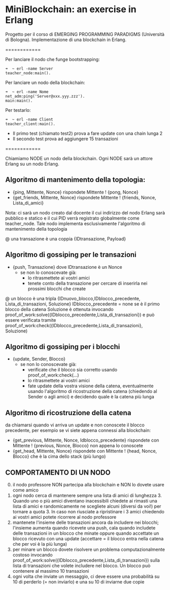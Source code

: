 MiniBlockchain: an exercise in Erlang
===========================================

Progetto per il corso di EMERGING PROGRAMMING PARADIGMS (Università di Bologna). Implementazione di una blockchain in Erlang.

============

Per lanciare il nodo che funge bootstrapping:
~~~~
➜  ~ erl -name Server    
teacher_node:main().
~~~~

Per lanciare un nodo della blockchain: 
~~~~
➜  ~ erl -name Nome      
net_adm:ping('Server@xxx.yyy.zzz').
main:main().      
~~~~

Per testarlo:
~~~~
➜  ~ erl -name Client
teacher_client:main().
~~~~
- Il primo test (chiamato test2) prova a fare update con una chain lunga 2
- Il secondo test prova ad aggiungere 15 transazioni

============

Chiamiamo NODE un nodo della blockchain.
Ogni NODE sarà un attore Erlang su un nodo Erlang.

## Algoritmo di mantenimento della topologia:
 - {ping, Mittente, Nonce}
   rispondete Mittente ! {pong, Nonce}
 - {get_friends, Mittente, Nonce}
   rispondete Mittente ! {friends, Nonce, Lista_di_amici} 

 Nota: ci sarà un nodo creato dal docente il cui indirizzo del nodo
       Erlang sarà pubblico e statico e il cui PID verrà registrato
       globalmente come teacher_node. Tale nodo implementa
       esclusivamente l'algoritmo di mantenimento della topologia

@ una transazione è una coppia {IDtransazione, Payload}

## Algoritmo di gossiping per le transazioni
 - {push, Transazione}  dove IDtransazione è un Nonce
   * se non lo conoscevate già:
     * lo ritrasmettete ai vostri amici
     * tenete conto della transazione per cercare di inserirla nei
       prossimi blocchi che create

@ un blocco è una tripla {IDnuovo_blocco,IDblocco_precedente, Lista_di_transazioni, Soluzione}
  IDblocco_precedente = none  se è il primo blocco della catena
  Soluzione è ottenuta invocando proof_of_work:solve({IDblocco_precedente,Lista_di_transazioni}) e può essere
  verificata tramite proof_of_work:check({IDblocco_precedente,Lista_di_transazioni}, Soluzione)

## Algoritmo di gossiping per i blocchi
 - {update, Sender, Blocco}
   * se non lo conoscevate già:
     * verificate che il blocco sia corretto usando proof_of_work:check(...)
     * lo ritrasmettete ai vostri amici
     * fate update della vostra visione della catena, eventualmente usando
       l'algoritmo di ricostruzione della catena (chiedendo al Sender o agli amici) e
       decidendo quale è la catena più lunga

## Algoritmo di ricostruzione della catena
  da chiamarsi quando vi arriva un update e non conoscete il blocco precedente, per esempio se vi siete
  appena connessi alla blockchain:
 - {get_previous, Mittente, Nonce, Idblocco_precedente}
   rispondete con  Mittente ! {previous, Nonce, Blocco} non appena lo conoscete
 - {get_head, Mittente, Nonce}
   rispondete con Mittente ! {head, Nonce, Blocco} che è la cima dello stack (più
   lungo)


## COMPORTAMENTO DI UN NODO

0. il nodo professore NON partecipa alla blockchain e NON lo dovete
   usare come amico
1. ogni nodo cerca di mantenere sempre una lista di amici
   di lunghezza 3. Quando uno o più amici diventano inacessibili
   chiedete ai rimasti una lista di amici e randomicamente ne
   scegliete alcuni (diversi da voi!) per tornare a quota 3. In caso
   non riusciate a ripristinare i 3 amici chiedendo ai vostri amici
   potete ricorrere al nodo professore
2. mantenete l'insieme delle transazioni ancora da includere nei blocchi;
   l'insieme aumenta quando ricevete una push, cala quando includete delle
   transazioni in un blocco che minate oppure quando accettate un blocco
   ricevuto con una update (accettare = il blocco entra nella catena che per voi
   è la più lunga)
3. per minare un blocco dovete risolvere un problema computazionalmente costoso
   invocando proof_of_work:solve({IDblocco_precedente,Lista_di_transazioni}) sulla lista di transazioni
   che volete includere nel blocco.
   Un blocco può contenere al massimo 10 transazioni
4. ogni volta che inviate un messaggio, ci deve essere una probabilità su 10
   di perderlo (= non inviarlo) e una su 10 di inviarne due copie
